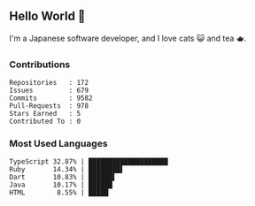 ## Hello World 👋

I'm a Japanese software developer, and I love cats 😺 and tea 🫖.

### Contributions

    Repositories   : 172
    Issues         : 679
    Commits        : 9582
    Pull-Requests  : 978
    Stars Earned   : 5
    Contributed To : 0

### Most Used Languages

    TypeScript 32.87% | ████████████████████
    Ruby       14.34% | ████████▌
    Dart       10.83% | ██████▌
    Java       10.17% | ██████
    HTML        8.55% | █████
